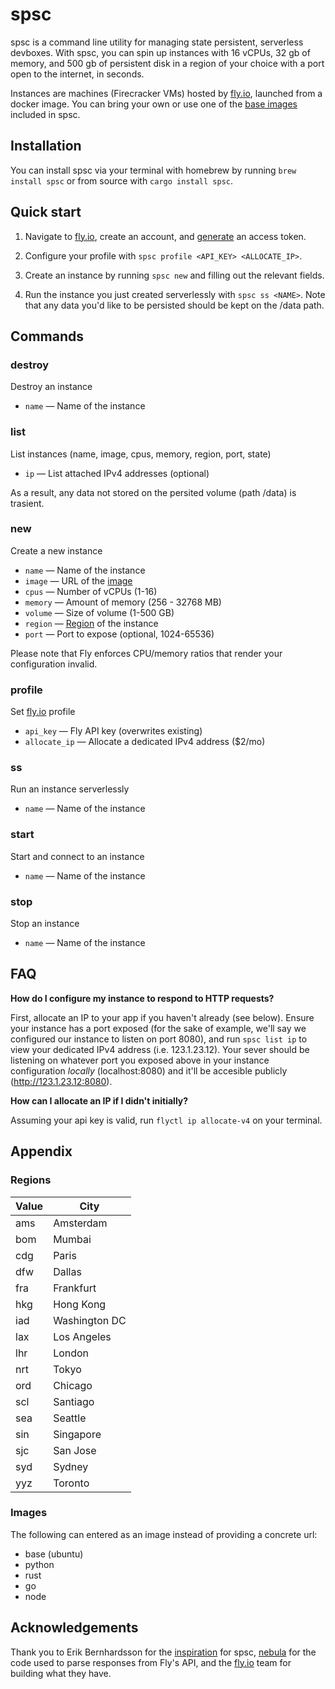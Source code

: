 # spsc

spsc is a command line utility for managing state persistent, serverless devboxes. With spsc, you can spin up instances with 16 vCPUs, 32 gb of memory, and 500 gb of persistent disk in a region of your choice with a port open to the internet, in seconds.

Instances are machines (Firecracker VMs) hosted by [fly.io](fly.io), launched from a docker image. You can bring your own or use one of the [base images](#images) included in spsc. 

## Installation

You can install spsc via your terminal with homebrew by running ```brew install spsc``` or from source with ```cargo install spsc```.

## Quick start

1. Navigate to [fly.io](fly.io), create an account, and [generate](https://fly.io/user/personal_access_tokens) an access token.

2. Configure your profile with ```spsc profile <API_KEY> <ALLOCATE_IP>```.

3. Create an instance by running ```spsc new``` and filling out the relevant fields.

4. Run the instance you just created serverlessly with ```spsc ss <NAME>```. Note that any data you'd like to be persisted should be kept on the /data path.

## Commands

### destroy

Destroy an instance

- `name` — Name of the instance

### list

List instances (name, image, cpus, memory, region, port, state)

- `ip` — List attached IPv4 addresses (optional)

As a result, any data not stored on the persited volume (path /data) is trasient.

### new

Create a new instance

- `name` — Name of the instance
- `image` — URL of the [image](#images)
- `cpus` — Number of vCPUs (1-16)
- `memory` — Amount of memory (256 - 32768 MB)
- `volume` — Size of volume (1-500 GB)
- `region` — [Region](#regions) of the instance
- `port` — Port to expose (optional, 1024-65536)

Please note that Fly enforces CPU/memory ratios that render your configuration invalid.

### profile

Set [fly.io](fly.io) profile

- `api_key` — Fly API key (overwrites existing)
- `allocate_ip` — Allocate a dedicated IPv4 address ($2/mo)

### ss

Run an instance serverlessly

- `name` — Name of the instance

### start

Start and connect to an instance

- `name` — Name of the instance

### stop

Stop an instance

- `name` — Name of the instance

## FAQ

**How do I configure my instance to respond to HTTP requests?**

First, allocate an IP to your app if you haven't already (see below). Ensure your instance has a port exposed (for the sake of example, we'll say we configured our instance to listen on port 8080), and run ```spsc list ip``` to view your dedicated IPv4 address (i.e. 123.1.23.12). Your sever should be listening on whatever port you exposed above in your instance configuration _locally_ (localhost:8080) and it'll be accesible publicly (http://123.1.23.12:8080).

**How can I allocate an IP if I didn't initially?**

Assuming your api key is valid, run ```flyctl ip allocate-v4``` on your terminal.


## Appendix

### Regions

| Value   | City         |
| ------- | ------------ |
| ams     | Amsterdam    |
| bom     | Mumbai       |
| cdg     | Paris        |
| dfw     | Dallas       |
| fra     | Frankfurt    |
| hkg     | Hong Kong    |
| iad     | Washington DC|
| lax     | Los Angeles  |
| lhr     | London       |
| nrt     | Tokyo        |
| ord     | Chicago      |
| scl     | Santiago     |
| sea     | Seattle      |
| sin     | Singapore    |
| sjc     | San Jose     |
| syd     | Sydney       |
| yyz     | Toronto      |

### Images

The following can entered as an image instead of providing a concrete url:
- base (ubuntu)
- python
- rust
- go
- node

## Acknowledgements

Thank you to Erik Bernhardsson for the [inspiration](https://twitter.com/bernhardsson/status/1543074570512617475) for spsc, [nebula](https://github.com/nebulatgs/fade) for the code used to parse responses from Fly's API, and the [fly.io](fly.io) team for building what they have.